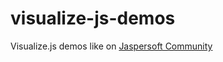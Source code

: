 # visualize-js-demos
Visualize.js demos like on [Jaspersoft Community](http://community.jaspersoft.com/wiki/visualizejs-api-samples-v61)

